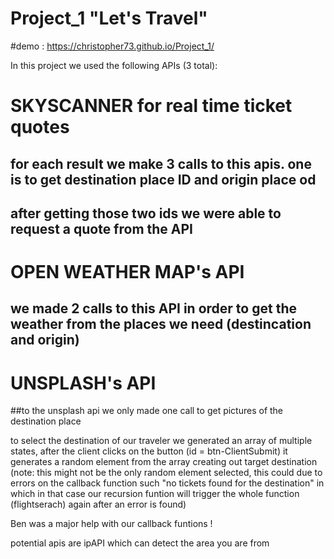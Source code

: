 # Project_1 "Let's Travel"

#demo : https://christopher73.github.io/Project_1/

In this project we used the following APIs (3 total):

# SKYSCANNER for real time ticket quotes

## for each result we make 3 calls to this apis. one is to get destination place ID and origin place od

## after getting those two ids we were able to request a quote from the API

# OPEN WEATHER MAP's API

## we made 2 calls to this API in order to get the weather from the places we need (destincation and origin)

# UNSPLASH's API

##to the unsplash api we only made one call to get pictures of the destination place

to select the destination of our traveler we generated an array of multiple states, after the client clicks on the button (id = btn-ClientSubmit) it generates a random element from the array creating out target destination (note: this might not be the only random element selected, this could due to errors on the callback function such "no tickets found for the destination" in which in that case our recursion funtion will trigger the whole function (flightserach) again after an error is found)

Ben was a major help with our callback funtions !

potential apis are ipAPI which can detect the area you are from
